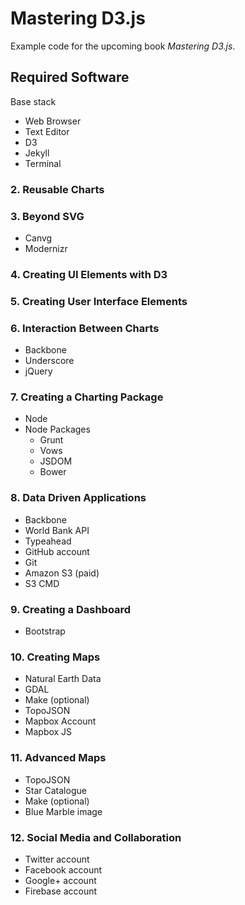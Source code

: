 # Mastering D3.js

Example code for the upcoming book _Mastering D3.js_.

## Required Software

Base stack

- Web Browser
- Text Editor
- D3
- Jekyll
- Terminal

### 2. Reusable Charts

### 3. Beyond SVG

- Canvg
- Modernizr

### 4. Creating UI Elements with D3

### 5. Creating User Interface Elements

### 6. Interaction Between Charts

- Backbone
- Underscore
- jQuery

### 7. Creating a Charting Package

- Node
- Node Packages
    - Grunt
    - Vows
    - JSDOM
    - Bower

### 8. Data Driven Applications

- Backbone
- World Bank API
- Typeahead
- GitHub account
- Git
- Amazon S3 (paid)
- S3 CMD

### 9. Creating a Dashboard

- Bootstrap

### 10. Creating Maps

- Natural Earth Data
- GDAL
- Make (optional)
- TopoJSON
- Mapbox Account
- Mapbox JS

### 11. Advanced Maps

- TopoJSON
- Star Catalogue
- Make (optional)
- Blue Marble image

### 12. Social Media and Collaboration

- Twitter account
- Facebook account
- Google+ account
- Firebase account
